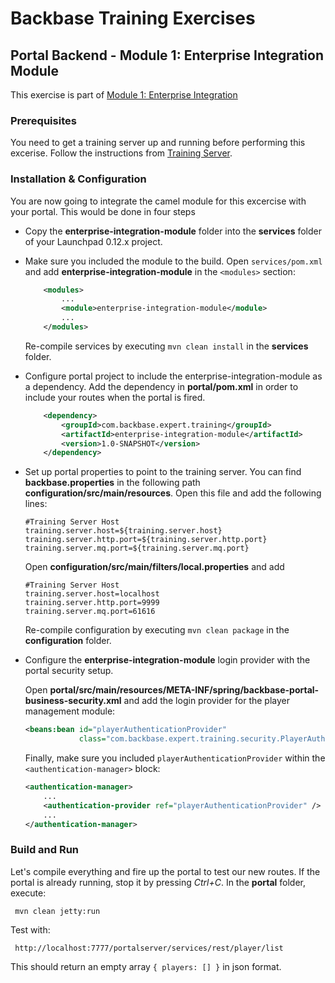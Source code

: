 # Backbase Training Exercises

## Portal Backend - Module 1: Enterprise Integration Module

This exercise is part of [Module 1: Enterprise Integration](../../..)

### Prerequisites

You need to get a training server up and running before performing this excerise.
Follow the instructions from [Training Server](https://github.com/Backbase/training-server).

### Installation & Configuration

You are now going to integrate the camel module for this excercise with your portal.
This would be done in four steps 

- Copy the **enterprise-integration-module** folder into the **services** folder of your Launchpad 0.12.x project.

- Make sure you included the module to the build. Open `services/pom.xml` and add **enterprise-integration-module** in the `<modules>` section:
	```xml
	    <modules>
	        ...	    
	        <module>enterprise-integration-module</module>
	        ...
	    </modules>
	```

  Re-compile services by executing `mvn clean install` in the **services** folder.
  
- Configure portal project to include the enterprise-integration-module as a dependency. Add the dependency in **portal/pom.xml** in order to include your routes when the portal is fired.

  ```xml
      <dependency>
          <groupId>com.backbase.expert.training</groupId>
          <artifactId>enterprise-integration-module</artifactId>
          <version>1.0-SNAPSHOT</version>
      </dependency>
  ```

- Set up portal properties to point to the training server. You can find **backbase.properties** in the following path **configuration/src/main/resources**. Open this file and add the following lines:

  ```    
  #Training Server Host
  training.server.host=${training.server.host}
  training.server.http.port=${training.server.http.port}
  training.server.mq.port=${training.server.mq.port}
  ```

  Open **configuration/src/main/filters/local.properties** and add

  ```
  #Training Server Host
  training.server.host=localhost
  training.server.http.port=9999
  training.server.mq.port=61616
  ```

  Re-compile configuration by executing `mvn clean package` in the **configuration** folder.

- Configure the **enterprise-integration-module** login provider with the portal security setup.

  Open **portal/src/main/resources/META-INF/spring/backbase-portal-business-security.xml** and add the login provider for the player management module:

  ```xml
  <beans:bean id="playerAuthenticationProvider"
              class="com.backbase.expert.training.security.PlayerAuthenticationProvider"/> 
  ```

  Finally, make sure you included `playerAuthenticationProvider` within the `<authentication-manager>` block:

  ```xml
  <authentication-manager>
      ...
      <authentication-provider ref="playerAuthenticationProvider" />
      ...
  </authentication-manager>
  ```

### Build and Run

Let's compile everything and fire up the portal to test our new routes. If the portal is already running, stop it by pressing *Ctrl+C*. In the **portal** folder, execute:

     mvn clean jetty:run

Test with:

     http://localhost:7777/portalserver/services/rest/player/list

This should return an empty array `{ players: [] }` in json format.
